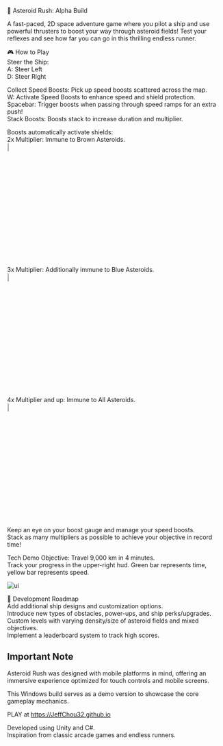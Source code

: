 🚀 Asteroid Rush: Alpha Build

A fast-paced, 2D space adventure game where you pilot a ship and use powerful thrusters to boost your way through asteroid fields! Test your reflexes and see how far you can go in this thrilling endless runner.

🎮 How to Play<br>
Steer the Ship:<br>
A: Steer Left<br>
D: Steer Right

Collect Speed Boosts: Pick up speed boosts scattered across the map.<br>
W: Activate Speed Boosts to enhance speed and shield protection.<br>
Spacebar: Trigger boosts when passing through speed ramps for an extra push!<br>
Stack Boosts: Boosts stack to increase duration and multiplier.

Boosts automatically activate shields:<br>
2x Multiplier: Immune to Brown Asteroids.<br>
<img src="https://github.com/user-attachments/assets/7f4cc69c-c67e-48dc-8fe8-bb72e7b23937" alt="ship1" width="7%">

3x Multiplier: Additionally immune to Blue Asteroids.<br>
<img src="https://github.com/user-attachments/assets/8e940645-b873-4f15-b6bc-bdf11fec23fc" alt="ship2" width="7%">

4x Multiplier and up: Immune to All Asteroids. <br>
<img src="https://github.com/user-attachments/assets/ed28b59f-cfa4-4717-b8ad-80e93c4ff2e0" alt="ship3" width="7%">


Keep an eye on your boost gauge and manage your speed boosts. <br>
Stack as many multipliers as possible to achieve your objective in record time!

Tech Demo Objective: Travel 9,000 km in 4 minutes. <br>
Track your progress in the upper-right hud. Green bar represents time, yellow bar represents speed. 

![ui](https://github.com/user-attachments/assets/94ccb231-368d-4b79-9b1c-4932d115b98e)

🌌 Development Roadmap<br>
 Add additional ship designs and customization options.<br>
 Introduce new types of obstacles, power-ups, and ship perks/upgrades.<br>
 Custom levels with varying density/size of asteroid fields and mixed objectives.<br>
 Implement a leaderboard system to track high scores.

## Important Note

Asteroid Rush was designed with mobile platforms in mind, offering an immersive experience optimized for touch controls and mobile screens. 

This Windows build serves as a demo version to showcase the core gameplay mechanics.

PLAY at https://JeffChou32.github.io

Developed using Unity and C#.<br>
Inspiration from classic arcade games and endless runners.
